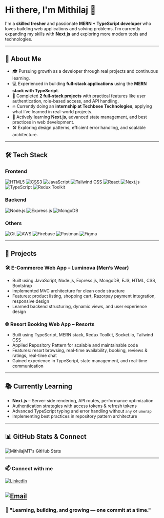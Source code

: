 # Hi there, I'm Mithilaj 👋

I'm a **skilled fresher** and passionate **MERN + TypeScript developer** who loves building web applications and solving problems. I’m currently expanding my skills with **Next.js** and exploring more modern tools and technologies.

---

## 🚀 About Me

- 🎓 Pursuing growth as a developer through real projects and continuous learning.
- 💻 Experienced in building **full-stack applications** using the **MERN stack with TypeScript**.
- 📂 Completed **2 full-stack projects** with practical features like user authentication, role-based access, and API handling.
- 🔥 Currently doing an **internship at Techbeee Technologies**, applying what I’ve learned in real-world projects.
- 🌱 Actively learning **Next.js**, advanced state management, and best practices in web development.
- 🛠 Exploring design patterns, efficient error handling, and scalable architecture.

---

## 🛠 Tech Stack

### Frontend
![HTML5](https://img.shields.io/badge/HTML5-E34F26?style=for-the-badge&logo=html5&logoColor=white)
![CSS3](https://img.shields.io/badge/CSS3-1572B6?style=for-the-badge&logo=css3&logoColor=white)
![JavaScript](https://img.shields.io/badge/JavaScript-F7DF1E?style=for-the-badge&logo=javascript&logoColor=black)
![Tailwind CSS](https://img.shields.io/badge/Tailwind_CSS-06B6D4?style=for-the-badge&logo=tailwind-css&logoColor=white)
![React](https://img.shields.io/badge/React-61DAFB?style=for-the-badge&logo=react&logoColor=black)
![Next.js](https://img.shields.io/badge/Next.js-000000?style=for-the-badge&logo=nextdotjs&logoColor=white)
![TypeScript](https://img.shields.io/badge/TypeScript-3178C6?style=for-the-badge&logo=typescript&logoColor=white)
![Redux Toolkit](https://img.shields.io/badge/Redux_Toolkit-764ABC?style=for-the-badge&logo=redux&logoColor=white)

### Backend
![Node.js](https://img.shields.io/badge/Node.js-339933?style=for-the-badge&logo=nodedotjs&logoColor=white)
![Express.js](https://img.shields.io/badge/Express.js-000000?style=for-the-badge&logo=express&logoColor=white)
![MongoDB](https://img.shields.io/badge/MongoDB-47A248?style=for-the-badge&logo=mongodb&logoColor=white)

### Others
![Git](https://img.shields.io/badge/Git-F05032?style=for-the-badge&logo=git&logoColor=white)
![AWS](https://img.shields.io/badge/AWS-232F3E?style=for-the-badge&logo=amazonaws&logoColor=white)
![Firebase](https://img.shields.io/badge/Firebase-FFCA28?style=for-the-badge&logo=firebase&logoColor=black)
![Postman](https://img.shields.io/badge/Postman-FF6C37?style=for-the-badge&logo=postman&logoColor=white)
![Figma](https://img.shields.io/badge/Figma-F24E1E?style=for-the-badge&logo=figma&logoColor=white)

---

## 📂 Projects

### 🛠️ E-Commerce Web App – Luminova (Men’s Wear)
- Built using JavaScript, Node.js, Express.js, MongoDB, EJS, HTML, CSS, Bootstrap
- Implemented MVC architecture for clean code structure
- Features: product listing, shopping cart, Razorpay payment integration, responsive design
- Learned backend structuring, dynamic views, and user experience design

### 🌐 Resort Booking Web App – Resorts
- Built using TypeScript, MERN stack, Redux Toolkit, Socket.io, Tailwind CSS
- Applied Repository Pattern for scalable and maintainable code
- Features: resort browsing, real-time availability, booking, reviews & ratings, real-time chat
- Gained experience in TypeScript, state management, and real-time communication

---

## 📚 Currently Learning
- **Next.js** – Server-side rendering, API routes, performance optimization
- Authentication strategies with access tokens & refresh tokens
- Advanced TypeScript typing and error handling without `any` or `unwrap`
- Implementing best practices in repository pattern architecture

---

## 📊 GitHub Stats & Connect

![MithilajMT's GitHub Stats](https://github-readme-stats.vercel.app/api?username=MithilajMT&show_icons=true&theme=radical)

---

### 📫 Connect with me

[![LinkedIn](https://img.shields.io/badge/LinkedIn-MithilajMT-blue?style=for-the-badge&logo=linkedin&logoColor=white)](https://www.linkedin.com/in/mithilaj-mt/)

[![Email](https://img.shields.io/badge/Email-mithilajmt7%40gmail.com-red?style=for-the-badge&logo=gmail&logoColor=white)](mailto:mithilajmt7@gmail.com)
---

### 🚀 "Learning, building, and growing — one commit at a time."
